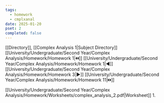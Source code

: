 ```yaml
---
tags:
  - homework
  - cmplxanal
date: 2025-01-20
pset: 2
completed: false
---
```

[[Directory]], [[Complex Analysis 1|Subject Directory]]
[[University/Undergraduate/Second Year/Complex Analysis/Homework/Homework 1|🞀🞀]] [[University/Undergraduate/Second Year/Complex Analysis/Homework/Homework 1|◀]] [[University/Undergraduate/Second Year/Complex Analysis/Homework/Homework 3|▶]] [[University/Undergraduate/Second Year/Complex Analysis/Homework/Homework 11|🞂🞂]]

[[University/Undergraduate/Second Year/Complex Analysis/Homework/Worksheets/complex_analysis_2.pdf|Worksheet]]
1. 
